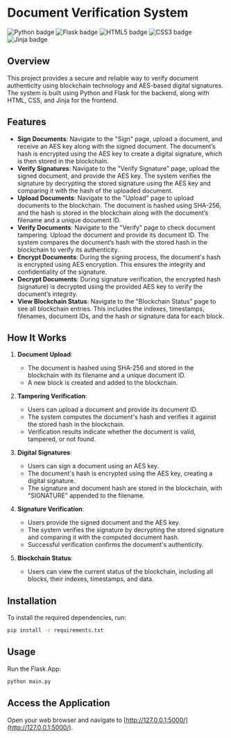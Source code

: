 # Document Verification System

![Python badge](https://img.shields.io/badge/Python-3776AB?style=for-the-badge&logo=python&logoColor=white)
![Flask badge](https://img.shields.io/badge/Flask-000000?style=for-the-badge&logo=flask&logoColor=white)
![HTML5 badge](https://img.shields.io/badge/HTML5-E34F26?style=for-the-badge&logo=html5&logoColor=white)
![CSS3 badge](https://img.shields.io/badge/CSS3-1572B6?style=for-the-badge&logo=css3&logoColor=white)
![Jinja badge](https://img.shields.io/badge/Jinja-B41717?style=for-the-badge&logo=jinja&logoColor=white)

## Overview
This project provides a secure and reliable way to verify document authenticity using blockchain technology and AES-based digital signatures. The system is built using Python and Flask for the backend, along with HTML, CSS, and Jinja for the frontend.

## Features 
- **Sign Documents**: Navigate to the "Sign" page, upload a document, and receive an AES key along with the signed document. The document’s hash is encrypted using the AES key to create a digital signature, which is then stored in the blockchain.
- **Verify Signatures**: Navigate to the "Verify Signature" page, upload the signed document, and provide the AES key. The system verifies the signature by decrypting the stored signature using the AES key and comparing it with the hash of the uploaded document.
- **Upload Documents**: Navigate to the "Upload" page to upload documents to the blockchain. The document is hashed using SHA-256, and the hash is stored in the blockchain along with the document’s filename and a unique document ID.
- **Verify Documents**: Navigate to the "Verify" page to check document tampering. Upload the document and provide its document ID. The system compares the document’s hash with the stored hash in the blockchain to verify its authenticity.
- **Encrypt Documents**: During the signing process, the document's hash is encrypted using AES encryption. This ensures the integrity and confidentiality of the signature.
- **Decrypt Documents**: During signature verification, the encrypted hash (signature) is decrypted using the provided AES key to verify the document’s integrity.
- **View Blockchain Status**: Navigate to the "Blockchain Status" page to see all blockchain entries. This includes the indexes, timestamps, filenames, document IDs, and the hash or signature data for each block.

## How It Works
1. **Document Upload**:
    - The document is hashed using SHA-256 and stored in the blockchain with its filename and a unique document ID.
    - A new block is created and added to the blockchain.

2. **Tampering Verification**:
    - Users can upload a document and provide its document ID.
    - The system computes the document's hash and verifies it against the stored hash in the blockchain.
    - Verification results indicate whether the document is valid, tampered, or not found.

3. **Digital Signatures**:
    - Users can sign a document using an AES key.
    - The document's hash is encrypted using the AES key, creating a digital signature.
    - The signature and document hash are stored in the blockchain, with "SIGNATURE" appended to the filename.

4. **Signature Verification**:
    - Users provide the signed document and the AES key.
    - The system verifies the signature by decrypting the stored signature and comparing it with the computed document hash.
    - Successful verification confirms the document's authenticity.

5. **Blockchain Status**:
    - Users can view the current status of the blockchain, including all blocks, their indexes, timestamps, and data.

## Installation
To install the required dependencies, run:
```sh
pip install -r requirements.txt
```

## Usage
Run the Flask App:
```sh
python main.py
```
## Access the Application
Open your web browser and navigate to [http://127.0.0.1:5000/](http://127.0.0.1:5000/).
